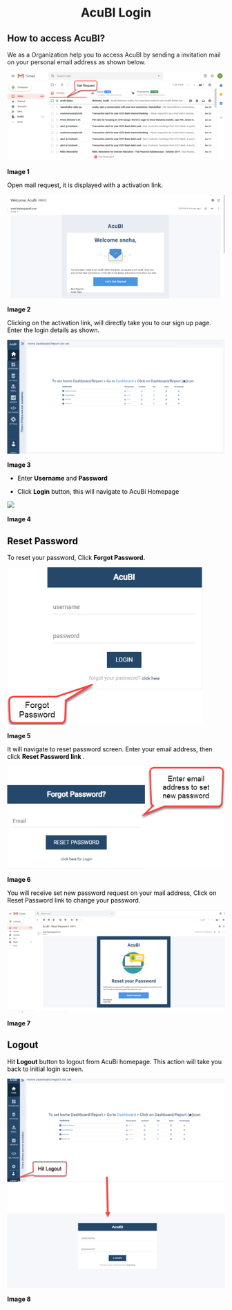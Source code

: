 
 
<center><h1>AcuBI Login</h1></center>


##  How to access AcuBI?


We as a Organization help you to access  AcuBI by sending a invitation mail on your personal email address as shown below. 


![enter image description here](https://raw.githubusercontent.com/sv18042016/fp1/311b38f5dc38623d9e5d7ad399b080eff943e655/images/New_version5/UD_Acubi_Login2.png)

<b><font color = "Black"> Image 1</b>

Open mail request, it is displayed with a activation link.

![enter image description here](https://raw.githubusercontent.com/sv18042016/fp1/c91a926156b87ab9716f0bb33f208e23f0aee55b/images/New_version5/UD_Acubi_Login.png)

<b><font color = "Black"> Image 2</b>

Clicking on the activation link, will directly take you to our sign up page. Enter the login details as shown.


![enter image description here](https://raw.githubusercontent.com/sv18042016/fp1/bb5d4c9f6814109a9645827e267e716c0d044c2a/images/New_version5/Homepage_v5.png)

<b><font color = "Black"> Image 3</b>

-  Enter  <b>Username</b> and <b>Password</b>

- Click  <b>Login</b> button, this will navigate to AcuBi  Homepage

![
](https://raw.githubusercontent.com/sv18042016/fp1/master/images/New_version5/Homepage_v5.png)

<b><font color = "Black"> Image 4</b>

## Reset Password

  To reset your password, Click <b>Forgot Password.</b>
  
![enter image description here](https://raw.githubusercontent.com/sv18042016/fp1/d699fdaa0ce671092b5221c2b237a80837b2e442/images/New_version5/UD_Acubi_Login1.png)
 
 <b><font color = "Black"> Image 5</b>

  It will navigate to reset password screen. Enter your email address, then click <b>Reset Password link</b> .
  
![enter image description here](https://raw.githubusercontent.com/sv18042016/fp1/d4e2f8591d8f987195c49e386f89047fa0c3ebde/images/New_version5/UD_Acubi_Login4.png)

<b><font color = "Black"> Image 6</b>

You will receive set new password request on your mail address, Click on Reset Password link to change your password.

![enter image description here](https://raw.githubusercontent.com/sv18042016/fp1/00c10228ec99c2ee429306bf1259db8dc30e1665/images/New_version5/UD_Acubi_Login5.png)

<b><font color = "Black"> Image 7</b>

## Logout

Hit <b>Logout</b> button to logout from AcuBi homepage. This action will take you back to initial login screen.

![enter image description here](https://raw.githubusercontent.com/sv18042016/fp1/6a62fda8b3b738ad00666329d14abbe62e3f8ee6/images/New_version5/UD_Acubi_Login6.png)

<b><font color = "Black"> Image 8</b>

<!--stackedit_data:
eyJoaXN0b3J5IjpbLTE2ODYyMjU2NzIsMjA5MjE4MjMwNSwtMT
E5MDIxMTAzNywtMjA3ODQyNjg4MSw5NjQzMzU4MywtNTI0MjAx
OTc1LDIxMjQ1OTk0NDAsLTExNjM2NjAxMjMsNDUzODk4OTI0LD
YyNDg0NjU2NCwtMTgxNzQ2ODAwNCwxMDM5Mzg1NTk1LDE3Mjk1
NjM3ODEsMTg0MzQ1OTIwNSwyMTA4MzIwMzUzLC02ODYyODk3NT
EsLTE0NDQ2NjE5MTksMTMzNDcwMTc3NSwtNzU0MjM0NzAsMTc5
MzM1NTk1OV19
-->